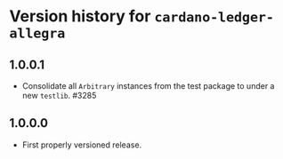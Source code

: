 # Version history for `cardano-ledger-allegra`

## 1.0.0.1

* Consolidate all `Arbitrary` instances from the test package to under a new `testlib`. #3285

## 1.0.0.0

* First properly versioned release.
